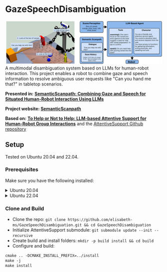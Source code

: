 # GazeSpeechDisambiguation

![Gaze_speech_disambiguation_horizontal](docs/Gaze_speech_disambiguation_horizontal.png)
A multimodal disambiguation system based on LLMs for human-robot interaction. This project enables a robot to combine gaze and speech information to resolve ambiguous user requests like "Can you hand me that?" in tabletop scenarios.

**Presented in:**
**[SemanticScanpath: Combining Gaze and Speech for Situated Human-Robot Interaction Using LLMs](https://arxiv.org/abs/2503.16548)**

**Project website: [SemanticScanpath](https://hri-eu.github.io/SemanticScanpath/)**

**Based on:**
**[To Help or Not to Help: LLM-based Attentive Support for Human-Robot Group Interactions](https://arxiv.org/abs/2403.12533)** 
and the [AttentiveSupport Github repository](https://github.com/HRI-EU/AttentiveSupport)

## Setup

Tested on Ubuntu 20.04 and 22.04.

### Prerequisites

Make sure you have the following installed:

<details>
<summary>Ubuntu 20.04</summary>

```
sudo apt install libxml2-dev qt5-default libqwt-qt5-dev \
libopenscenegraph-dev libbullet-dev libasio-dev \
libzmq3-dev portaudio19-dev
```
</details>
<details>
 <summary>Ubuntu 22.04</summary>

```
sudo apt install libxml2-dev qtbase5-dev qt5-qmake \
libqwt-qt5-dev libopenscenegraph-dev libbullet-dev \
libasio-dev libzmq3-dev portaudio19-dev
```
</details>

### Clone and Build

* Clone the repo:  `git clone https://github.com/elisabeth-ms/GazeSpeechDisambiguation.git && cd GazeSpeechDisambiguation`
* Initialize AttentiveSupport submodule: `git submodule update --init --recursive`
* Create build and install folders: `mkdir -p build install && cd build`
* Configure and build:

```
cmake .. -DCMAKE_INSTALL_PREFIX=../install
make -j
make install
```
